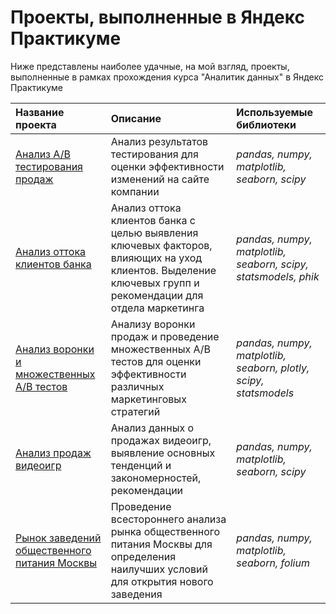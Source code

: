 # Проекты, выполненные в Яндекс Практикуме

Ниже представлены наиболее удачные, на мой взгляд, проекты, выполненные в рамках прохождения курса "Аналитик данных" в Яндекс Практикуме

| Название проекта | Описание | Используемые библиотеки | 
| :---------------------- | :---------------------- | :---------------------- |
| [Анализ A/B тестирования продаж](ab_sales) | Анализ результатов тестирования для оценки эффективности изменений на сайте компании| *pandas, numpy, matplotlib, seaborn, scipy* |
| [Анализ оттока клиентов банка](bank_churn) | Анализ оттока клиентов банка с целью выявления ключевых факторов, влияющих на уход клиентов. Выделение ключевых групп и рекомендации для отдела маркетинга| *pandas, numpy, matplotlib, seaborn, scipy, statsmodels, phik* |
| [Анализ воронки и множественных A/B тестов](funnel_multiple_ab) | Анализу воронки продаж и проведение множественных A/B тестов для оценки эффективности различных маркетинговых стратегий| *pandas, numpy, matplotlib, seaborn, plotly, scipy, statsmodels* |
| [Анализ продаж видеоигр](game_sales) | Анализ данных о продажах видеоигр, выявление основных тенденций и закономерностей, рекомендации| *pandas, numpy, matplotlib, seaborn, scipy* |
| [Рынок заведений общественного питания Москвы](moscow_food) | Проведение всестороннего анализа рынка общественного питания Москвы для определения наилучших условий для открытия нового заведения| *pandas, numpy, matplotlib, seaborn, folium* |
